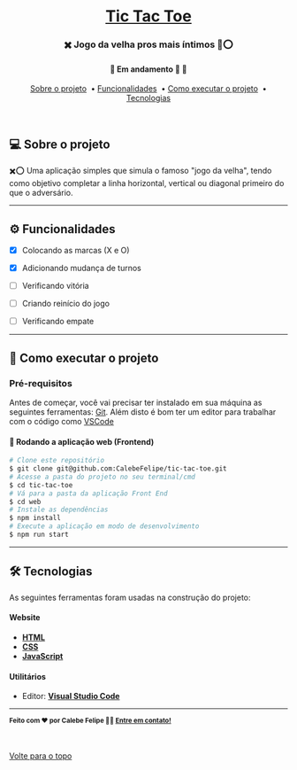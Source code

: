 

<h1 align="center">
     <a href="#" alt="site de cadastro de usuario"> Tic Tac Toe </a>
</h1>

<h3 align="center">
    ✖️ Jogo da velha pros mais íntimos 👵⭕
</h3>

<h4 align="center">
	🚧 Em andamento 🚀 🚧
</h4>


<p align="center">
  <a href="#-sobre-o-projeto">Sobre o projeto</a>&nbsp; •
  <a href="#-funcionalidades">Funcionalidades</a>&nbsp; •
  <a href="#-como-executar-o-projeto">Como executar o projeto</a>&nbsp; •
  <a href="#-tecnologias">Tecnologias</a> 
</p>
<br />
<!--<img src="assets/cadastro-despesa.gif" alt="animação da interação com página">-->

<!-- O projeto chamado Orçamento Pessoal é um sistema de registro de despesas.-->

<!--Confira a aplicação: https://cadastro-despesas.netlify.app <br>-->

## 💻 Sobre o projeto

✖️⭕ Uma aplicação simples que simula o famoso "jogo da velha", tendo como objetivo completar a linha horizontal, vertical ou diagonal primeiro do que o adversário.

---

## ⚙️ Funcionalidades

- [x] Colocando as marcas (X e O)
- [x] Adicionando mudança de turnos
- [ ] Verificando vitória
- [ ] Criando reinício do jogo
- [ ] Verificando empate


---

## 🚀 Como executar o projeto

### Pré-requisitos

Antes de começar, você vai precisar ter instalado em sua máquina as seguintes ferramentas:
[Git](https://git-scm.com). 
Além disto é bom ter um editor para trabalhar com o código como [VSCode](https://code.visualstudio.com/)


#### 🧭 Rodando a aplicação web (Frontend)

```bash
# Clone este repositório
$ git clone git@github.com:CalebeFelipe/tic-tac-toe.git
# Acesse a pasta do projeto no seu terminal/cmd
$ cd tic-tac-toe
# Vá para a pasta da aplicação Front End
$ cd web
# Instale as dependências
$ npm install
# Execute a aplicação em modo de desenvolvimento
$ npm run start
```
---

## 🛠 Tecnologias

As seguintes ferramentas foram usadas na construção do projeto:

#### **Website**  

-   **[HTML](https://developer.mozilla.org/pt-BR/docs/Web/HTML)**
-   **[CSS](https://developer.mozilla.org/pt-BR/docs/Web/CSS)**
-   **[JavaScript](https://developer.mozilla.org/pt-BR/docs/Web/JavaScript)**   

#### **Utilitários**

-   Editor:  **[Visual Studio Code](https://code.visualstudio.com/)**  

---

 <sub><b>Feito com ❤️ por Calebe Felipe 👋🏽 [Entre em contato!](https://www.linkedin.com/in/calebe-felipe-alves-freitas-780b9615a/)</b></sub><br><br>
 
 <br />
 <a href="#top">Volte para o topo</a>



 